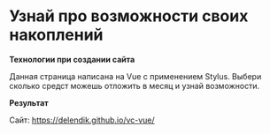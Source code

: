 # Узнай про возможности своих накоплений

**Технологии при создании сайта**

Данная страница написана на Vue с применением Stylus.
Выбери сколько средст можешь отложить в месяц и узнай возможности.
 

**Результат**

Сайт: https://delendik.github.io/vc-vue/

